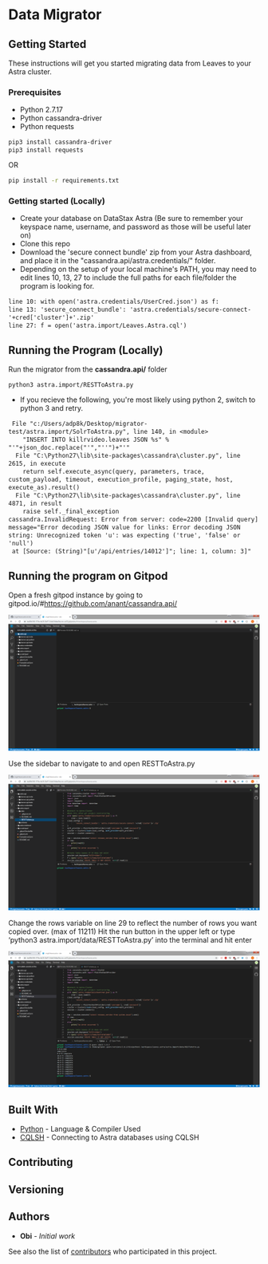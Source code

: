 # Data Migrator

## Getting Started

These instructions will get you started migrating data from Leaves to your Astra cluster.

### Prerequisites

- Python 2.7.17
- Python cassandra-driver
- Python requests

```
pip3 install cassandra-driver
pip3 install requests
```

OR 

```sh
pip install -r requirements.txt
```

### Getting started (Locally)

- Create your database on DataStax Astra (Be sure to remember your keyspace name, username, and password as those will be useful later on)
- Clone this repo
- Download the 'secure connect bundle' zip from your Astra dashboard, and place it in the "cassandra.api/astra.credentials/" folder. 
- Depending on the setup of your local machine's PATH, you may need to edit lines 10, 13, 27 to include the full paths for each file/folder the program is looking for.


```
line 10: with open('astra.credentials/UserCred.json') as f:
line 13: 'secure_connect_bundle': 'astra.credentials/secure-connect-'+cred['cluster']+'.zip'
line 27: f = open('astra.import/Leaves.Astra.cql')
```


## Running the Program (Locally)

Run the migrator from the **cassandra.api/** folder

```
python3 astra.import/RESTToAstra.py
```

* If you recieve the following, you're most likely using python 2, switch to python 3 and retry.

```
 File "c:/Users/adp8k/Desktop/migrator-test/astra.import/SolrToAstra.py", line 140, in <module>
    "INSERT INTO killrvideo.leaves JSON %s" % "'"+json_doc.replace("'","''")+"'"
  File "C:\Python27\lib\site-packages\cassandra\cluster.py", line 2615, in execute
    return self.execute_async(query, parameters, trace, custom_payload, timeout, execution_profile, paging_state, host, execute_as).result()
  File "C:\Python27\lib\site-packages\cassandra\cluster.py", line 4871, in result
    raise self._final_exception
cassandra.InvalidRequest: Error from server: code=2200 [Invalid query] message="Error decoding JSON value for links: Error decoding JSON string: Unrecognized token 'u': was expecting ('true', 'false' or 'null')
 at [Source: (String)"[u'/api/entries/14012']"; line: 1, column: 3]"
```


## Running the program on Gitpod

Open a fresh gitpod instance by going to gitpod.io/#https://github.com/anant/cassandra.api/ 

![ObiImg](Assets/../../Assets/Images/ObiImg1.png)

Use the sidebar to navigate to and open RESTToAstra.py

![ObiImg](Assets/../../Assets/Images/ObiImg2.png)

Change the rows variable on line 29 to reflect the number of rows you want copied over. (max of 11211) Hit the run button in the upper left or type ‘python3 astra.import/data/RESTToAstra.py’ into the terminal and hit enter

![ObiImg](Assets/../../Assets/Images/ObiImg3.png)

## Built With

* [Python](https://www.python.org/) - Language & Compiler Used
* [CQLSH](https://docs.datastax.com/en/astra/aws/doc/dscloud/astra/dscloudConnectcqlshConsole.html) - Connecting to Astra databases using CQLSH

## Contributing

## Versioning


## Authors

* **Obi** - *Initial work*

See also the list of [contributors](https://github.com/your/project/contributors) who participated in this project.
